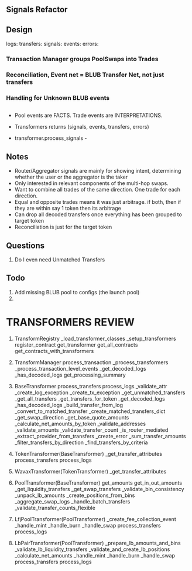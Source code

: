 ## Signals Refactor

## Design
logs:
transfers:
signals:
events:
errors:


### Transaction Manager groups PoolSwaps into Trades
### Reconciliation, Event net = BLUB Transfer Net, not just transfers
### Handling for Unknown BLUB events

##
* Pool events are FACTS. Trade events are INTERPRETATIONS.


* Transformers returns (signals, events, transfers, errors)

* transformer.process_signals -

## Notes
* Router/Aggregator signals are mainly for showing intent, determining whether the user or the aggregator is the taker
* Only interested in relevant components of the multi-hop swaps.
* Want to combine all trades of the same direction. One trade for each direction.
* Equal and opposite trades means it was just arbitrage. if both, then if they are within say 1 token then its arbitrage
* Can drop all decoded transfers once everything has been grouped to target token
* Reconciliation is just for the target token

## Questions
1) Do I even need Unmatched Transfers

## Todo
1) Add missing BLUB pool to configs (the launch pool)
2) 




# TRANSFORMERS REVIEW
1) TransformRegistry
    _load_transformer_classes
    _setup_transformers
    register_contract
    get_transformer
    get_all_contracts
    get_contracts_with_transformers

2) TransformManager
    process_transaction
    _process_transformers
    _process_transaction_level_events
    _get_decoded_logs
    _has_decoded_logs
    get_processing_summary

3) BaseTransformer
    process_transfers
    process_logs
    _validate_attr
    _create_log_exception
    _create_tx_exception
    _get_unmatched_transfers
    _get_all_transfers
    _get_transfers_for_token
    _get_decoded_logs
    _has_decoded_logs
    _build_transfer_from_log
    _convert_to_matched_transfer
    _create_matched_transfers_dict
    _get_swap_direction
    _get_base_quote_amounts
    _calculate_net_amounts_by_token
    _validate_addresses
    _validate_amounts
    _validate_transfer_count
    _is_router_mediated
    _extract_provider_from_transfers
    _create_error
    _sum_transfer_amounts
    _filter_transfers_by_direction
    _find_transfers_by_criteria

3) TokenTransformer(BaseTransformer)
    _get_transfer_attributes
    process_transfers
    process_logs

4) WavaxTransformer(TokenTransformer)
    _get_transfer_attributes

5) PoolTransformer(BaseTransformer)
    get_amounts
    get_in_out_amounts
    _get_liquidity_transfers
    _get_swap_transfers
    _validate_bin_consistency
    _unpack_lb_amounts
    _create_positions_from_bins
    _aggregate_swap_logs
    _handle_batch_transfers
    _validate_transfer_counts_flexible

6) LfjPoolTransformer(PoolTransformer)
    _create_fee_collection_event
    _handle_mint
    _handle_burn
    _handle_swap
    process_transfers
    process_logs

7) LbPairTransformer(PoolTransformer)
    _prepare_lb_amounts_and_bins
    _validate_lb_liquidity_transfers
    _validate_and_create_lb_positions
    _calculate_net_amounts
    _handle_mint
    _handle_burn
    _handle_swap
    process_transfers
    process_logs